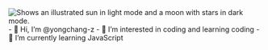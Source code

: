 <picture>
  <source media="(prefers-color-scheme: dark)" srcset="https://unsplash.com/photos/field-under-cloudy-sky-at-daytime-XvniRqem_jQ">
  <source media="(prefers-color-scheme: light)" srcset="https://user-images.githubusercontent.com/25423296/163456779-a8556205-d0a5-45e2-ac17-42d089e3c3f8.png">
  <img alt="Shows an illustrated sun in light mode and a moon with stars in dark mode." src="https://user-images.githubusercontent.com/25423296/163456779-a8556205-d0a5-45e2-ac17-42d089e3c3f8.png">
</picture>
- 👋 Hi, I’m @yongchang-z
- 👀 I’m interested in coding and learning coding
- 🌱 I’m currently learning JavaScript


<!---
yongchang-z/yongchang-z is a ✨ special ✨ repository because its `README.md` (this file) appears on your GitHub profile.
You can click the Preview link to take a look at your changes.
--->
